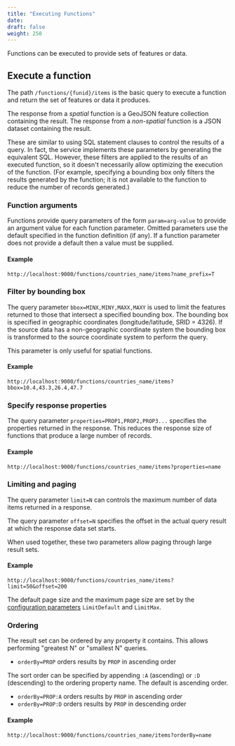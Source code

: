 ```yaml
---
title: "Executing Functions"
date:
draft: false
weight: 250
---
```


Functions can be executed to provide sets of features or data.

## Execute a function
The path `/functions/{funid}/items` is the basic query to execute
a function and return the set of features or data it produces.

The response from a _spatial_ function is a GeoJSON feature collection containing the result.
The response from a _non-spatial_ function is a JSON dataset containing the result.

These are similar to using SQL statement clauses to control the results of a query.
In fact, the service implements these parameters by generating the equivalent SQL.
However, these filters are applied to the results
of an executed function, so it doesn't necessarily allow optimizing the
execution of the function. (For example, specifying a bounding box only filters
the results generated by the function; it is not available to the
function to reduce the number of records generated.)

### Function arguments

Functions provide query parameters of the form `param=arg-value`
to provide an argument value for each function parameter.
Omitted parameters use the default specified in the function definition (if any).
If a function parameter does not provide a default
then a value must be supplied.

#### Example
```
http://localhost:9000/functions/countries_name/items?name_prefix=T
```

### Filter by bounding box

The query parameter `bbox=MINX,MINY,MAXX,MAXY`
is used to limit the features returned to those that intersect
a specified bounding box.
The bounding box is specified in geographic coordinates
(longitude/latitude, SRID = 4326).
If the source data has a non-geographic coordinate system
the bounding box is transformed to the source coordinate system
to perform the query.

This parameter is only useful for spatial functions.

#### Example
```
http://localhost:9000/functions/countries_name/items?bbox=10.4,43.3,26.4,47.7
```

### Specify response properties

The query parameter `properties=PROP1,PROP2,PROP3...`
specifies the properties returned in the response.
This reduces the response size of functions
that produce a large number of records.

#### Example
```
http://localhost:9000/functions/countries_name/items?properties=name
```

### Limiting and paging

The query parameter `limit=N` can controls
the maximum number of data items returned in a response.

The query parameter `offset=N` specifies the offset in the
actual query result at which the response data set starts.

When used together, these two parameters allow paging through large result
sets.

#### Example
```
http://localhost:9000/functions/countries_name/items?limit=50&offset=200
```

The default page size and the maximum page size
are set by the [configuration parameters](/installation/configuration/) `LimitDefault` and `LimitMax`.

### Ordering

The result set can be ordered by any property it contains.
This allows performing "greatest N" or "smallest N" queries.

* `orderBy=PROP` orders results by `PROP` in ascending order

The sort order can be specified by appending `:A` (ascending)
or `:D` (descending) to the ordering property name.
The default is ascending order.

* `orderBy=PROP:A` orders results by `PROP` in ascending order
* `orderBy=PROP:D` orders results by `PROP` in descending order

#### Example
```
http://localhost:9000/functions/countries_name/items?orderBy=name
```
